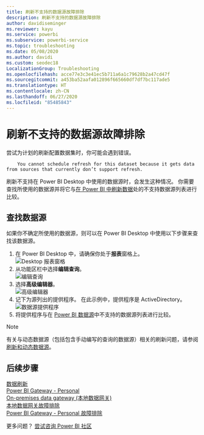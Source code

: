 ```yaml
---
title: 刷新不支持的数据源故障排除
description: 刷新不支持的数据源故障排除
author: davidiseminger
ms.reviewer: kayu
ms.service: powerbi
ms.subservice: powerbi-service
ms.topic: troubleshooting
ms.date: 05/08/2020
ms.author: davidi
ms.custom: seodec18
LocalizationGroup: Troubleshooting
ms.openlocfilehash: acce77e3c3e41ec5b711a6a1c79628b2a47cd47f
ms.sourcegitcommit: a453ba52aafa012896f665660df7df7bc117ade5
ms.translationtype: HT
ms.contentlocale: zh-CN
ms.lasthandoff: 06/27/2020
ms.locfileid: "85485843"
---
```

# <a name="troubleshooting-unsupported-data-source-for-refresh"></a>刷新不支持的数据源故障排除
尝试为计划的刷新配置数据集时，你可能会遇到错误。

        You cannot schedule refresh for this dataset because it gets data from sources that currently don’t support refresh.

刷新不支持在 Power BI Desktop 中使用的数据源时，会发生这种情况。 你需要查找所使用的数据源并将它与[在 Power BI 中刷新数据](refresh-data.md)处的不支持数据源列表进行比较。 

## <a name="find-the-data-source"></a>查找数据源
如果你不确定所使用的数据源，则可以在 Power BI Desktop 中使用以下步骤来查找该数据源。  

1. 在 Power BI Desktop 中，请确保你处于**报表**窗格上。  
   ![Desktop 报表窗格](media/service-admin-troubleshoot-unsupported-data-source-for-refresh/tshoot-report-pane.png)
2. 从功能区栏中选择**编辑查询**。  
   ![编辑查询](media/service-admin-troubleshoot-unsupported-data-source-for-refresh/tshoot-edit-queries.png)
3. 选择**高级编辑器**。  
   ![高级编辑器](media/service-admin-troubleshoot-unsupported-data-source-for-refresh/tshoot-advanced-editor.png)
4. 记下为源列出的提供程序。  在此示例中，提供程序是 ActiveDirectory。  
   ![数据源提供程序](media/service-admin-troubleshoot-unsupported-data-source-for-refresh/tshoot-provider.png)
5. 将提供程序与在 [Power BI 数据源](power-bi-data-sources.md)中不支持的数据源列表进行比较。

> [!NOTE]
> 有关与动态数据源（包括包含手动编写的查询的数据源）相关的刷新问题，请参阅[刷新和动态数据源](refresh-data.md#refresh-and-dynamic-data-sources)。


## <a name="next-steps"></a>后续步骤
[数据刷新](refresh-data.md)  
[Power BI Gateway - Personal](service-gateway-personal-mode.md)  
[On-premises data gateway (本地数据网关)](service-gateway-onprem.md)  
[本地数据网关故障排除](service-gateway-onprem-tshoot.md)  
[Power BI Gateway - Personal 故障排除](service-admin-troubleshooting-power-bi-personal-gateway.md)  

更多问题？ [尝试咨询 Power BI 社区](https://community.powerbi.com/)
